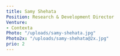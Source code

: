 ```yaml
---
title: Samy Shehata
Position: Research & Development Director
Venture:
- Contexta
Photo: "/uploads/samy-shehata.jpg"
Photo2x: "/uploads/samy-shehata@2x.jpg"
prio: 2
---
```

